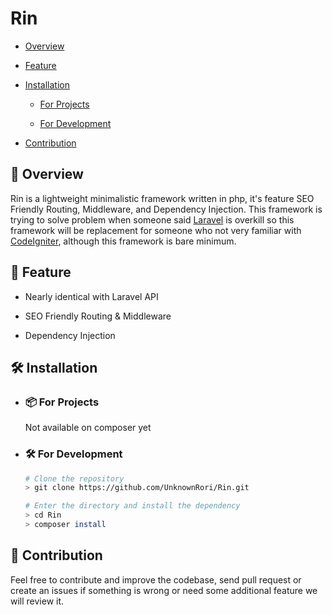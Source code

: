# Rin

* [Overview](https://github.com/UnknownRori/Rin#-overview)

* [Feature](https://github.com/UnknownRori/Rin#-feature)

* [Installation](https://github.com/UnknownRori/Rin#-installation)

    * [For Projects](https://github.com/UnknownRori/Rin#-for-projects)

    * [For Development](https://github.com/UnknownRori/Rin#%EF%B8%8F-for-development)
    
* [Contribution](https://github.com/UnknownRori/Rin#-contribution)


## 📔 Overview

Rin is a lightweight minimalistic framework written in php, it's feature SEO Friendly Routing, Middleware, and Dependency Injection. This framework is trying to solve problem when someone said [Laravel](https://laravel.com/) is overkill so this framework will be replacement for someone who not very familiar with [CodeIgniter](https://codeigniter.com/), although this framework is bare minimum.

## 🚀 Feature

* Nearly identical with Laravel API

* SEO Friendly Routing & Middleware

* Dependency Injection

## 🛠️ Installation

* ### 📦 For Projects

    Not available on composer yet

* ### 🛠️ For Development

    ``` bash
    # Clone the repository
    > git clone https://github.com/UnknownRori/Rin.git

    # Enter the directory and install the dependency
    > cd Rin
    > composer install
    ```


## 🌟 Contribution

Feel free to contribute and improve the codebase, send pull request or create an issues if something is wrong or need some additional feature we will review it.